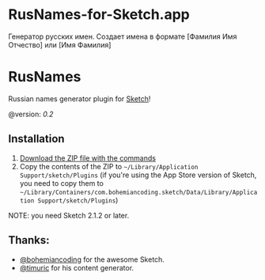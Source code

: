 RusNames-for-Sketch.app
=======================

Генератор русских имен. Создает имена в формате [Фамилия Имя Отчество] или [Имя Фамилия]

# RusNames
Russian names generator plugin for [Sketch](http://www.bohemiancoding.com/sketch/)!

@version: *0.2*


## Installation

1. [Download the ZIP file with the commands](https://github.com/bomberstudios/sketch-commands/zipball/master)
2. Copy the contents of the ZIP to `~/Library/Application Support/sketch/Plugins` (if you're using the App Store version of Sketch, you need to copy them to `~/Library/Containers/com.bohemiancoding.sketch/Data/Library/Application Support/sketch/Plugins`)

NOTE: you need Sketch 2.1.2 or later.

## Thanks:
* [@bohemiancoding](https://twitter.com/bohemiancoding) for the awesome Sketch.
* [@timuric](https://github.com/timuric) for his content generator.
